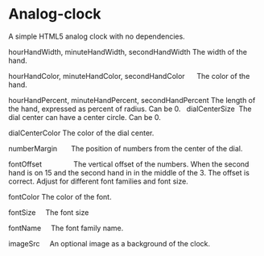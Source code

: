 # Analog-clock
A simple HTML5 analog clock with no dependencies.

hourHandWidth, minuteHandWidth, secondHandWidth 
The width of the hand.                 

hourHandColor, minuteHandColor, secondHandColor      
The color of the hand.

hourHandPercent, minuteHandPercent, secondHandPercent
The length of the hand, expressed as percent of radius.
Can be 0.
 
dialCenterSize  The dial center can have a center circle. Can be 0.

dialCenterColor The color of the dial center.        

numberMargin       
The position of numbers from the center of the dial.

fontOffset                
The vertical offset of the numbers. When the second hand is on 15 and the second
hand in in the middle of the 3. The offset is correct. Adjust for different
font families and font size.

fontColor    The color of the font.

fontSize     The font size

fontName     The font family name.

imageSrc     An optional image as a background of the clock.

